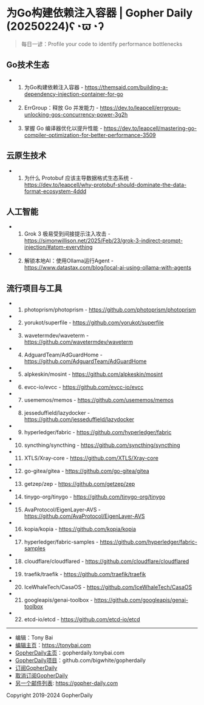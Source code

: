 # 为Go构建依赖注入容器 | Gopher Daily (20250224)ʕ◔ϖ◔ʔ

>每日一谚：Profile your code to identify performance bottlenecks

## Go技术生态


- 1. 为Go构建依赖注入容器 - https://themsaid.com/building-a-dependency-injection-container-for-go

- 2. ErrGroup：释放 Go 并发能力 - https://dev.to/leapcell/errgroup-unlocking-gos-concurrency-power-3g2h

- 3. 掌握 Go 编译器优化以提升性能 - https://dev.to/leapcell/mastering-go-compiler-optimization-for-better-performance-3509


## 云原生技术


- 1. 为什么 Protobuf 应该主导数据格式生态系统 - https://dev.to/leapcell/why-protobuf-should-dominate-the-data-format-ecosystem-4ddd


## 人工智能


- 1. Grok 3 极易受到间接提示注入攻击 - https://simonwillison.net/2025/Feb/23/grok-3-indirect-prompt-injection/#atom-everything

- 2. 解锁本地AI：使用Ollama运行Agent - https://www.datastax.com/blog/local-ai-using-ollama-with-agents


## 流行项目与工具


- 1. photoprism/photoprism - https://github.com/photoprism/photoprism

- 2. yorukot/superfile - https://github.com/yorukot/superfile

- 3. wavetermdev/waveterm - https://github.com/wavetermdev/waveterm

- 4. AdguardTeam/AdGuardHome - https://github.com/AdguardTeam/AdGuardHome

- 5. alpkeskin/mosint - https://github.com/alpkeskin/mosint

- 6. evcc-io/evcc - https://github.com/evcc-io/evcc

- 7. usememos/memos - https://github.com/usememos/memos

- 8. jesseduffield/lazydocker - https://github.com/jesseduffield/lazydocker

- 9. hyperledger/fabric - https://github.com/hyperledger/fabric

- 10. syncthing/syncthing - https://github.com/syncthing/syncthing

- 11. XTLS/Xray-core - https://github.com/XTLS/Xray-core

- 12. go-gitea/gitea - https://github.com/go-gitea/gitea

- 13. getzep/zep - https://github.com/getzep/zep

- 14. tinygo-org/tinygo - https://github.com/tinygo-org/tinygo

- 15. AvaProtocol/EigenLayer-AVS - https://github.com/AvaProtocol/EigenLayer-AVS

- 16. kopia/kopia - https://github.com/kopia/kopia

- 17. hyperledger/fabric-samples - https://github.com/hyperledger/fabric-samples

- 18. cloudflare/cloudflared - https://github.com/cloudflare/cloudflared

- 19. traefik/traefik - https://github.com/traefik/traefik

- 20. IceWhaleTech/CasaOS - https://github.com/IceWhaleTech/CasaOS

- 21. googleapis/genai-toolbox - https://github.com/googleapis/genai-toolbox

- 22. etcd-io/etcd - https://github.com/etcd-io/etcd


----

- 编辑：Tony Bai
- [编辑主页](https://tonybai.com)：https://tonybai.com
- [GopherDaily主页](https://gopherdaily.tonybai.com)：gopherdaily.tonybai.com
- [GopherDaily项目](https://github.com/bigwhite/gopherdaily)：github.com/bigwhite/gopherdaily
- [订阅GopherDaily](https://gopherdaily.tonybai.com/subscribe)
- [取消订阅GopherDaily](https://gopherdaily.tonybai.com/unsubscribe)
- [另一个邮件列表](https://gopher-daily.com): https://gopher-daily.com

Copyright 2019-2024 GopherDaily
